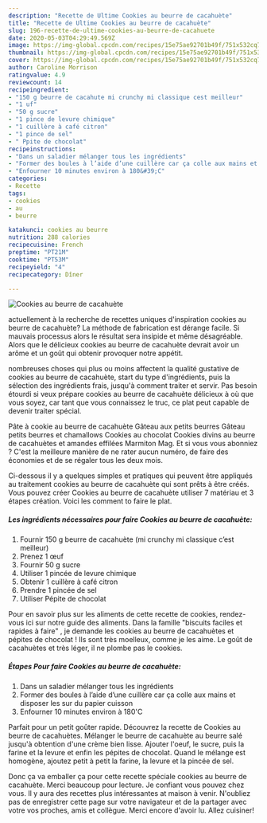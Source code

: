 ```yaml
---
description: "Recette de Ultime Cookies au beurre de cacahuète"
title: "Recette de Ultime Cookies au beurre de cacahuète"
slug: 196-recette-de-ultime-cookies-au-beurre-de-cacahuete
date: 2020-05-03T04:29:49.569Z
image: https://img-global.cpcdn.com/recipes/15e75ae92701b49f/751x532cq70/cookies-au-beurre-de-cacahuete-photo-principale-de-la-recette.jpg
thumbnail: https://img-global.cpcdn.com/recipes/15e75ae92701b49f/751x532cq70/cookies-au-beurre-de-cacahuete-photo-principale-de-la-recette.jpg
cover: https://img-global.cpcdn.com/recipes/15e75ae92701b49f/751x532cq70/cookies-au-beurre-de-cacahuete-photo-principale-de-la-recette.jpg
author: Caroline Morrison
ratingvalue: 4.9
reviewcount: 14
recipeingredient:
- "150 g beurre de cacahute mi crunchy mi classique cest meilleur"
- "1 uf"
- "50 g sucre"
- "1 pince de levure chimique"
- "1 cuillère à café citron"
- "1 pince de sel"
- " Ppite de chocolat"
recipeinstructions:
- "Dans un saladier mélanger tous les ingrédients"
- "Former des boules à l’aide d’une cuillère car ça colle aux mains et disposer les sur du papier cuisson"
- "Enfourner 10 minutes environ à 180&#39;C"
categories:
- Recette
tags:
- cookies
- au
- beurre

katakunci: cookies au beurre 
nutrition: 288 calories
recipecuisine: French
preptime: "PT21M"
cooktime: "PT53M"
recipeyield: "4"
recipecategory: Dîner

---
```



![Cookies au beurre de cacahuète](https://img-global.cpcdn.com/recipes/15e75ae92701b49f/751x532cq70/cookies-au-beurre-de-cacahuete-photo-principale-de-la-recette.jpg)

actuellement à la recherche de recettes uniques d'inspiration cookies au beurre de cacahuète? La méthode de fabrication est dérange facile. Si mauvais processus alors le résultat sera insipide et même désagréable. Alors que le délicieux cookies au beurre de cacahuète devrait avoir un arôme et un goût qui obtenir provoquer notre appétit.

nombreuses choses qui plus ou moins affectent la qualité gustative de cookies au beurre de cacahuète, start du type d'ingrédients, puis la sélection des ingrédients frais, jusqu'à comment traiter et servir. Pas besoin étourdi si veux prépare cookies au beurre de cacahuète délicieux à où que vous soyez, car tant que vous connaissez le truc, ce plat peut capable de devenir traiter spécial.

Pâte à cookie au beurre de cacahuète Gâteau aux petits beurres Gâteau petits beurres et chamallows Cookies au chocolat Cookies divins au beurre de cacahuètes et amandes effilées Marmiton Mag. Et si vous vous abonniez ? C&#39;est la meilleure manière de ne rater aucun numéro, de faire des économies et de se régaler tous les deux mois.


Ci-dessous il y a quelques simples et pratiques qui peuvent être appliqués au traitement cookies au beurre de cacahuète qui sont prêts à être créés. Vous pouvez créer Cookies au beurre de cacahuète utiliser 7 matériau et 3 étapes création. Voici les comment to faire le plat.

<!--inarticleads1-->

##### Les ingrédients nécessaires pour faire Cookies au beurre de cacahuète:

1. Fournir 150 g beurre de cacahuète (mi crunchy mi classique c’est meilleur)
1. Prenez 1 œuf
1. Fournir 50 g sucre
1. Utiliser 1 pincée de levure chimique
1. Obtenir 1 cuillère à café citron
1. Prendre 1 pincée de sel
1. Utiliser  Pépite de chocolat


Pour en savoir plus sur les aliments de cette recette de cookies, rendez-vous ici sur notre guide des aliments. Dans la famille &#34;biscuits faciles et rapides à faire&#34; , je demande les cookies au beurre de cacahuètes et pépites de chocolat ! Ils sont très moelleux, comme je les aime. Le goût de cacahuètes et très léger, il ne plombe pas le cookies. 

<!--inarticleads2-->

##### Étapes Pour faire Cookies au beurre de cacahuète:

1. Dans un saladier mélanger tous les ingrédients
1. Former des boules à l’aide d’une cuillère car ça colle aux mains et disposer les sur du papier cuisson
1. Enfourner 10 minutes environ à 180&#39;C


Parfait pour un petit goûter rapide. Découvrez la recette de Cookies au beurre de cacahuètes. Mélanger le beurre de cacahuète au beurre salé jusqu&#39;à obtention d&#39;une crème bien lisse. Ajouter l&#39;oeuf, le sucre, puis la farine et la levure et enfin les pépites de chocolat. Quand le mélange est homogène, ajoutez petit à petit la farine, la levure et la pincée de sel. 


Donc ça va emballer ça pour cette recette spéciale cookies au beurre de cacahuète. Merci beaucoup pour lecture. Je confiant vous pouvez chez vous. Il y aura des recettes plus  intéressantes at maison à venir. N'oubliez pas de enregistrer cette page sur votre navigateur et de la partager avec votre vos proches, amis et collègue. Merci encore d'avoir lu. Allez cuisiner!

